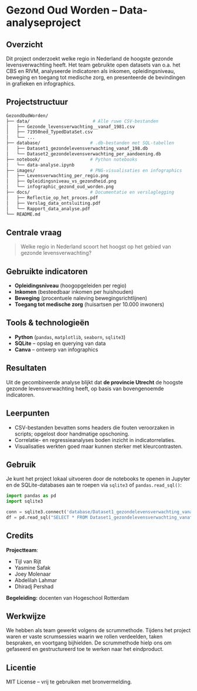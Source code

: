 # Gezond Oud Worden – Data-analyseproject

## Overzicht
Dit project onderzoekt welke regio in Nederland de hoogste gezonde levensverwachting heeft. Het team gebruikte open datasets van o.a. het CBS en RIVM, analyseerde indicatoren als inkomen, opleidingsniveau, beweging en toegang tot medische zorg, en presenteerde de bevindingen in grafieken en infographics.

## Projectstructuur
```bash
GezondOudWorden/
├── data/                        # Alle ruwe CSV-bestanden
│   ├── Gezonde_levensverwachting__vanaf_1981.csv
│   ├── 71950ned_TypedDataSet.csv
│   └── ...
├── database/                   # .db-bestanden met SQL-tabellen
│   ├── Dataset1_gezondelevensverwachting_vanaf_198.db
│   └── Dataset2_gezondelevensverwachting_per_aandoening.db
├── notebook/                   # Python notebooks
│   └── data-analyse.ipynb
├── images/                     # PNG-visualisaties en infographics
│   ├── Levensverwachting_per_regio.png
│   ├── Opleidingsniveau_vs_gezondheid.png
│   └── infographic_gezond_oud_worden.png
├── docs/                       # Documentatie en verslaglegging
│   ├── Reflectie_op_het_proces.pdf
│   ├── Verslag_data_ontsluiting.pdf
│   └── Rapport_data_analyse.pdf
└── README.md
```

## Centrale vraag
> Welke regio in Nederland scoort het hoogst op het gebied van gezonde levensverwachting?

## Gebruikte indicatoren
- **Opleidingsniveau** (hoogopgeleiden per regio)
- **Inkomen** (besteedbaar inkomen per huishouden)
- **Beweging** (procentuele naleving bewegingsrichtlijnen)
- **Toegang tot medische zorg** (huisartsen per 10.000 inwoners)

## Tools & technologieën
- **Python** (`pandas`, `matplotlib`, `seaborn`, `sqlite3`)
- **SQLite** – opslag en querying van data
- **Canva** – ontwerp van infographics

## Resultaten
Uit de gecombineerde analyse blijkt dat **de provincie Utrecht** de hoogste gezonde levensverwachting heeft, op basis van bovengenoemde indicatoren.

## Leerpunten
- CSV-bestanden bevatten soms headers die fouten veroorzaken in scripts; opgelost door handmatige opschoning.
- Correlatie- en regressieanalyses boden inzicht in indicatorrelaties.
- Visualisaties werkten goed maar kunnen sterker met kleurcontrasten.

## Gebruik
Je kunt het project lokaal uitvoeren door de notebooks te openen in Jupyter en de SQLite-databases aan te roepen via `sqlite3` of `pandas.read_sql()`:

```python
import pandas as pd
import sqlite3

conn = sqlite3.connect('database/Dataset1_gezondelevensverwachting_vanaf_198.db')
df = pd.read_sql("SELECT * FROM Dataset1_gezondelevensverwachting_vanaf_198_table", conn)
```

## Credits
**Projectteam**:
- Tijl van Rijt
- Yasmine Safak
- Joey Molenaar
- Abdelilah Lahmar
- Dhiradj Pershad

**Begeleiding:** docenten van Hogeschool Rotterdam

## Werkwijze
We hebben als team gewerkt volgens de scrummethode. 
Tijdens het project waren er vaste scrumsessies waarin we rollen verdeelden, taken bespraken, en voortgang bijhielden. 
De scrummethode hielp ons om gefaseerd en gestructureerd toe te werken naar het eindproduct.

## Licentie
MIT License – vrij te gebruiken met bronvermelding.

